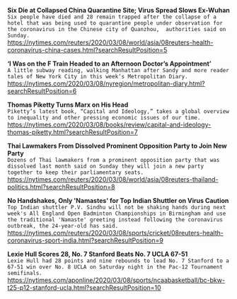 **Six Die at Collapsed China Quarantine Site; Virus Spread Slows Ex-Wuhan**\
`Six people have died and 28 remain trapped after the collapse of a hotel that was being used to quarantine people under observation for the coronavirus in the Chinese city of Quanzhou,  authorities said on Sunday.`\
https://nytimes.com/reuters/2020/03/08/world/asia/08reuters-health-coronavirus-china-cases.html?searchResultPosition=5

**‘I Was on the F Train Headed to an Afternoon Doctor’s Appointment’**\
`A little subway reading, walking Manhattan after Sandy and more reader tales of New York City in this week’s Metropolitan Diary.`\
https://nytimes.com/2020/03/08/nyregion/metropolitan-diary.html?searchResultPosition=6

**Thomas Piketty Turns Marx on His Head**\
`Piketty’s latest book, “Capital and Ideology,” takes a global overview to inequality and other pressing economic issues of our time.`\
https://nytimes.com/2020/03/08/books/review/capital-and-ideology-thomas-piketty.html?searchResultPosition=7

**Thai Lawmakers From Dissolved Prominent Opposition Party to Join New Party**\
`Dozens of Thai lawmakers from a prominent opposition party that was dissolved last month said on Sunday they will join a new party together to keep their parliamentary seats. `\
https://nytimes.com/reuters/2020/03/08/world/asia/08reuters-thailand-politics.html?searchResultPosition=8

**No Handshakes, Only 'Namastes' for Top Indian Shuttler on Virus Caution**\
`Top Indian shuttler P.V. Sindhu will not be shaking hands during next week's All England Open Badminton Championships in Birmingham and use the traditional 'Namaste' greeting instead following the coronavirus outbreak, the 24-year-old has said.`\
https://nytimes.com/reuters/2020/03/08/sports/cricket/08reuters-health-coronavirus-sport-india.html?searchResultPosition=9

**Lexie Hull Scores 28, No. 7 Stanford Beats No. 7 UCLA 67-51**\
`Lexie Hull had 28 points and nine rebounds to lead No. 7 Stanford to a 67-51 win over No. 8 UCLA on Saturday night in the Pac-12 Tournament semifinals.`\
https://nytimes.com/aponline/2020/03/08/sports/ncaabasketball/bc-bkw-t25-p12-stanford-ucla.html?searchResultPosition=10

